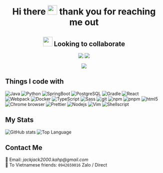 <h1 align="center"> Hi there <img src="https://emojis.slackmojis.com/emojis/images/1710140468/90621/clapclap-e.gif?1710140468" width="30"/> thank you for reaching me out </h1>
<h2 align="center"> <img src="https://emojis.slackmojis.com/emojis/images/1644691746/52695/handshake.png?1644691746" width="30"/> Looking to collaborate </h2>

<p align="center">
  <img src="https://readme-typing-svg.demolab.com/?lines=Full-stack%20web%20developer&font=Fira%20Code&center=true&width=440&height=45&color=FFFFFF&vCenter=true&pause=5000&size=22" />
  <img src="https://readme-typing-svg.demolab.com/?lines=2%2B%20years%20of%20coding%20experience&font=Fira%20Code&center=true&width=440&height=45&color=FFFFFF&vCenter=true&pause=5000&size=22" />
  <div align="center"><img src="https://readme-typing-svg.demolab.com/?lines=Always%20learning%20new%20things&font=Fira%20Code&center=true&width=440&height=45&color=FFFFFF&vCenter=true&pause=5000&size=22" /></div>
</p>

## Things I code with
<p>
  <img alt="Java" src="https://img.shields.io/badge/-Java-2843BE?style=flat-square&logo=java&logoColor=white" />
  <img alt="Python" src="https://img.shields.io/badge/-Python-674CEE?style=flat-square&logo=python&logoColor=white" />
  <img alt="SpringBoot" src="https://img.shields.io/badge/-Spring-1239BE?style=flat-square&logo=springboot&logoColor=white" />
  <img alt="PostgreSQL" src="https://img.shields.io/badge/-PostgreSQL-12432C?style=flat-square&logo=postgresql&logoColor=white" />
  <img alt="Gradle" src="https://img.shields.io/badge/-Gradle-5849BE?style=flat-square&logo=gradle&logoColor=white" />
  <img alt="React" src="https://img.shields.io/badge/-React-45b8d8?style=flat-square&logo=react&logoColor=white" />
  <img alt="Webpack" src="https://img.shields.io/badge/-Webpack-8DD6F9?style=flat-square&logo=webpack&logoColor=white" /> 
  <img alt="Docker" src="https://img.shields.io/badge/-Docker-46a2f1?style=flat-square&logo=docker&logoColor=white" />
  <img alt="TypeScript" src="https://img.shields.io/badge/-TypeScript-007ACC?style=flat-square&logo=typescript&logoColor=white" />
  <img alt="Sass" src="https://img.shields.io/badge/-Sass-CC6699?style=flat-square&logo=sass&logoColor=white" />
  <img alt="git" src="https://img.shields.io/badge/-Git-F05032?style=flat-square&logo=git&logoColor=white" />
  <img alt="npm" src="https://img.shields.io/badge/-NPM-CB3837?style=flat-square&logo=npm&logoColor=white" />
  <img alt="pnpm" src="https://img.shields.io/badge/-PNPM-CB3837?style=flat-square&logo=pnpm&logoColor=white" />
  <img alt="html5" src="https://img.shields.io/badge/-HTML5-E34F26?style=flat-square&logo=html5&logoColor=white" />
  <img alt="Chrome browser" src="https://img.shields.io/badge/-Chrome-E34F26?style=flat-square&logo=googlechrome&logoColor=white" />
  <img alt="Prettier" src="https://img.shields.io/badge/-Prettier-F7B93E?style=flat-square&logo=prettier&logoColor=white" />
  <img alt="Nodejs" src="https://img.shields.io/badge/-Nodejs-43853d?style=flat-square&logo=Node.js&logoColor=white" />
  <img alt="Vim" src="https://img.shields.io/badge/-Vim-3457CE?style=flat-square&logo=vim&logoColor=white" />
  <img alt="Shellscript" src="https://img.shields.io/badge/-Shellscript-983CES?style=flat-square&logo=shellscripts&logoColor=white" />
</p>

## My Stats 
![GitHub stats](https://github-readme-stats.vercel.app/api?username=binhnguyen00&show_icons=true)
![Top Language](https://github-readme-stats.vercel.app/api/top-langs/?username=binhnguyen00&layout=compact)

## Contact Me
📧 Email: _jackjack2000.kahp@gmail.com_
<br/>
📲 To Vietnamese friends: ```0942659016``` Zalo / Direct
